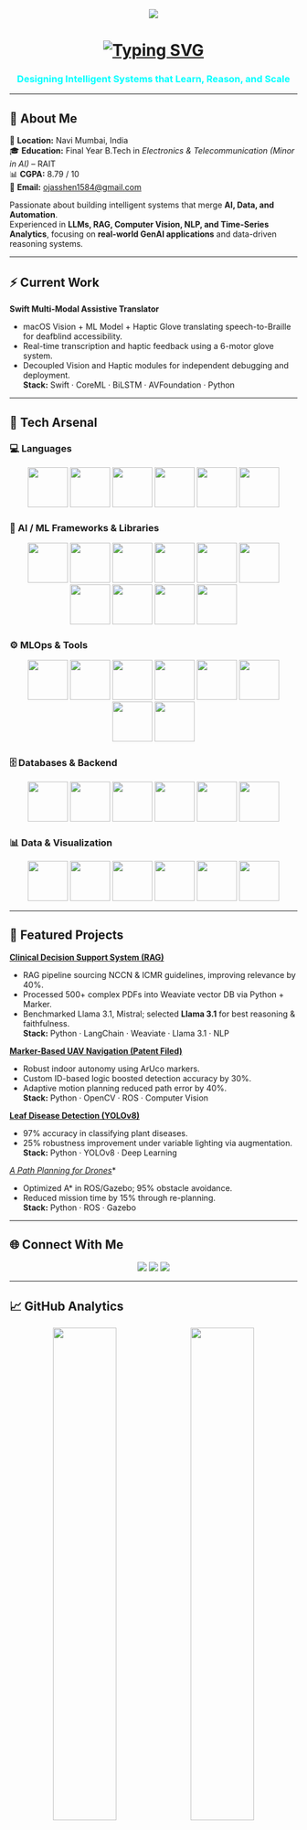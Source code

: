 <p align="center">
  <img src="https://capsule-render.vercel.app/api?type=waving&color=0:00C6FF,100:0066FF&height=160&section=header&text=Ojas%20Vinay%20Shenwai&fontSize=40&fontColor=000000&animation=wave&pattern=mesh&motion=wave" />
</p>

<h1 align="center">
  <a href="https://github.com/Ojas1584" target="_blank">
    <img src="https://readme-typing-svg.herokuapp.com?font=Fira+Code&size=30&pause=1000&color=00FFFF&center=true&vCenter=true&width=900&lines=AI+Engineer+|+Data+Scientist+|+GenAI+Practitioner" alt="Typing SVG" />
  </a>
</h1>

<h3 align="center" style="color:#00FFFF;">
  Designing Intelligent Systems that Learn, Reason, and Scale
</h3>




---

## 🧭 About Me

📍 **Location:** Navi Mumbai, India  
🎓 **Education:** Final Year B.Tech in *Electronics & Telecommunication (Minor in AI)* – RAIT  
📊 **CGPA:** 8.79 / 10  
📧 **Email:** [ojasshen1584@gmail.com](mailto:ojasshen1584@gmail.com)  

Passionate about building intelligent systems that merge **AI, Data, and Automation**.  
Experienced in **LLMs, RAG, Computer Vision, NLP, and Time-Series Analytics**, focusing on **real-world GenAI applications** and data-driven reasoning systems.

---

## ⚡ Current Work

**Swift Multi-Modal Assistive Translator**  
- macOS Vision + ML Model + Haptic Glove translating speech-to-Braille for deafblind accessibility.  
- Real-time transcription and haptic feedback using a 6-motor glove system.  
- Decoupled Vision and Haptic modules for independent debugging and deployment.  
**Stack:** Swift · CoreML · BiLSTM · AVFoundation · Python

---

## 🧠 Tech Arsenal

### 💻 Languages
<p align="center">
  <img src="https://img.shields.io/badge/Python-121212?style=for-the-badge&logo=python&logoColor=00BFFF" height="70"/>
  <img src="https://img.shields.io/badge/Java-121212?style=for-the-badge&logo=openjdk&logoColor=FF8C00" height="70"/>
  <img src="https://img.shields.io/badge/C++-121212?style=for-the-badge&logo=c%2B%2B&logoColor=FF1493" height="70"/>
  <img src="https://img.shields.io/badge/R-121212?style=for-the-badge&logo=r&logoColor=00FFFF" height="70"/>
  <img src="https://img.shields.io/badge/SQL-121212?style=for-the-badge&logo=sqlite&logoColor=39FF14" height="70"/>
  <img src="https://img.shields.io/badge/Swift-121212?style=for-the-badge&logo=swift&logoColor=FF6600" height="70"/>
</p>

### 🤖 AI / ML Frameworks & Libraries
<p align="center">
  <img src="https://img.shields.io/badge/PyTorch-121212?style=for-the-badge&logo=pytorch&logoColor=FF4500" height="70"/>
  <img src="https://img.shields.io/badge/TensorFlow-121212?style=for-the-badge&logo=tensorflow&logoColor=FFA500" height="70"/>
  <img src="https://img.shields.io/badge/Keras-121212?style=for-the-badge&logo=keras&logoColor=FF004F" height="70"/>
  <img src="https://img.shields.io/badge/Scikit--learn-121212?style=for-the-badge&logo=scikitlearn&logoColor=00FFFF" height="70"/>
  <img src="https://img.shields.io/badge/HuggingFace-121212?style=for-the-badge&logo=huggingface&logoColor=FFD700" height="70"/>
  <img src="https://img.shields.io/badge/LangChain-121212?style=for-the-badge&logo=chainlink&logoColor=00BFFF" height="70"/>
  <img src="https://img.shields.io/badge/SpaCy-121212?style=for-the-badge&logo=spacy&logoColor=00FA9A" height="70"/>
  <img src="https://img.shields.io/badge/OpenCV-121212?style=for-the-badge&logo=opencv&logoColor=39FF14" height="70"/>
  <img src="https://img.shields.io/badge/Transformers-121212?style=for-the-badge&logo=python&logoColor=FFD700" height="70"/>
  <img src="https://img.shields.io/badge/CoreML-121212?style=for-the-badge&logo=apple&logoColor=FFFFFF" height="70"/>
</p>

### ⚙️ MLOps & Tools
<p align="center">
  <img src="https://img.shields.io/badge/Docker-121212?style=for-the-badge&logo=docker&logoColor=00BFFF" height="70"/>
  <img src="https://img.shields.io/badge/MLflow-121212?style=for-the-badge&logo=mlflow&logoColor=00FFFF" height="70"/>
  <img src="https://img.shields.io/badge/FastAPI-121212?style=for-the-badge&logo=fastapi&logoColor=00FA9A" height="70"/>
  <img src="https://img.shields.io/badge/Streamlit-121212?style=for-the-badge&logo=streamlit&logoColor=FF1493" height="70"/>
  <img src="https://img.shields.io/badge/GitHub%20Actions-121212?style=for-the-badge&logo=githubactions&logoColor=00FFFF" height="70"/>
  <img src="https://img.shields.io/badge/Linux-121212?style=for-the-badge&logo=linux&logoColor=FFFFFF" height="70"/>
  <img src="https://img.shields.io/badge/Bash%20Scripting-121212?style=for-the-badge&logo=gnu-bash&logoColor=00FF7F" height="70"/>
  <img src="https://img.shields.io/badge/Vercel-121212?style=for-the-badge&logo=vercel&logoColor=FFFFFF" height="70"/>
</p>

### 🗄️ Databases & Backend
<p align="center">
  <img src="https://img.shields.io/badge/MongoDB-121212?style=for-the-badge&logo=mongodb&logoColor=00FF7F" height="70"/>
  <img src="https://img.shields.io/badge/PostgreSQL-121212?style=for-the-badge&logo=postgresql&logoColor=00BFFF" height="70"/>
  <img src="https://img.shields.io/badge/MySQL-121212?style=for-the-badge&logo=mysql&logoColor=FF8C00" height="70"/>
  <img src="https://img.shields.io/badge/Neo4j-121212?style=for-the-badge&logo=neo4j&logoColor=FF00FF" height="70"/>
  <img src="https://img.shields.io/badge/Weaviate-121212?style=for-the-badge&logo=weaviate&logoColor=00FFFF" height="70"/>
  <img src="https://img.shields.io/badge/SQLite-121212?style=for-the-badge&logo=sqlite&logoColor=00CED1" height="70"/>
</p>

### 📊 Data & Visualization
<p align="center">
  <img src="https://img.shields.io/badge/Pandas-121212?style=for-the-badge&logo=pandas&logoColor=FF1493" height="70"/>
  <img src="https://img.shields.io/badge/Numpy-121212?style=for-the-badge&logo=numpy&logoColor=00CED1" height="70"/>
  <img src="https://img.shields.io/badge/Matplotlib-121212?style=for-the-badge&logo=plotly&logoColor=39FF14" height="70"/>
  <img src="https://img.shields.io/badge/Seaborn-121212?style=for-the-badge&logo=python&logoColor=FFD700" height="70"/>
  <img src="https://img.shields.io/badge/PowerBI-121212?style=for-the-badge&logo=powerbi&logoColor=F5DE19" height="70"/>
  <img src="https://img.shields.io/badge/Jupyter-121212?style=for-the-badge&logo=jupyter&logoColor=FFA500" height="70"/>
</p>

---

## 🚀 Featured Projects

**<a href="https://github.com/Ojas1584/Clinical_Decision_Support_RAG">Clinical Decision Support System (RAG)</a>**  
- RAG pipeline sourcing NCCN & ICMR guidelines, improving relevance by 40%.  
- Processed 500+ complex PDFs into Weaviate vector DB via Python + Marker.  
- Benchmarked Llama 3.1, Mistral; selected **Llama 3.1** for best reasoning & faithfulness.  
**Stack:** Python · LangChain · Weaviate · Llama 3.1 · NLP  

**<a href="https://github.com/Ojas1584/ArucoMarkerDetectionDrone">Marker-Based UAV Navigation (Patent Filed)</a>**  
- Robust indoor autonomy using ArUco markers.  
- Custom ID-based logic boosted detection accuracy by 30%.  
- Adaptive motion planning reduced path error by 40%.  
**Stack:** Python · OpenCV · ROS · Computer Vision  

**<a href="https://github.com/Ojas1584/Leaf-Disease-Detection-YOLOv8-">Leaf Disease Detection (YOLOv8)</a>**  
- 97% accuracy in classifying plant diseases.  
- 25% robustness improvement under variable lighting via augmentation.  
**Stack:** Python · YOLOv8 · Deep Learning  

**<a href="https://github.com/Ojas1584/A_star_PathPlanningAlgorithm_Drone">A* Path Planning for Drones</a>**  
- Optimized A* in ROS/Gazebo; 95% obstacle avoidance.  
- Reduced mission time by 15% through re-planning.  
**Stack:** Python · ROS · Gazebo  

---

## 🌐 Connect With Me
<p align="center">
  <a href="mailto:ojasshen1584@gmail.com"><img src="https://img.shields.io/badge/Gmail-121212?style=for-the-badge&logo=gmail&logoColor=white"/></a>
  <a href="https://www.linkedin.com/in/ojas-s-5322a1297/"><img src="https://img.shields.io/badge/LinkedIn-121212?style=for-the-badge&logo=linkedin&logoColor=00C6FF"/></a>
  <a href="https://github.com/Ojas1584"><img src="https://img.shields.io/badge/GitHub-121212?style=for-the-badge&logo=github&logoColor=white"/></a>
</p>

---

## 📈 GitHub Analytics
<p align="center">
  <img src="https://github-readme-stats.vercel.app/api?username=Ojas1584&show_icons=true&theme=radical" width="47%" />
  <img src="https://github-readme-streak-stats.herokuapp.com/?user=Ojas1584&theme=radical" width="47%" />
</p>

---

## 💡 Fun Fact
<blockquote align="center">
  <h3 style="color:#00C6FF;">“Turning complex data into meaningful intelligence that powers human-like systems.”</h3>
</blockquote>

---

<p align="center">
  <img src="https://capsule-render.vercel.app/api?type=waving&color=0:00C6FF,100:0A0A0A&height=100&section=footer&reversal=true&animation=twinkling"/>
</p>

<p align="center">
  <img src="https://komarev.com/ghpvc/?username=Ojas1584&label=Profile%20Views&color=00C6FF&style=flat" alt="Profile views" />
  <br>
  <i>Last Updated: October 2025</i>
</p>
